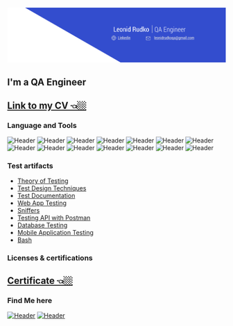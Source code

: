 [![Header](https://github.com/onlyomu/onlyomu/blob/main/assets/23.png)](https://www.linkedin.com/in/)
## I'm a QA Engineer

[Link to my CV 👈🏼](https://google.com/)
--

### Language and Tools
![Header](https://img.shields.io/badge/Trello-090909?style=for-the-badge&logo=trello&logoColor=136be1)
![Header](https://img.shields.io/badge/Postman-090909?style=for-the-badge&logo=postman&logoColor=f76935)
![Header](https://img.shields.io/badge/Swagger-090909?style=for-the-badge&logo=swagger&logoColor=7ede2b)
![Header](https://img.shields.io/badge/Github-090909?style=for-the-badge&logo=github&logoColor=8cc4d7)
![Header](https://img.shields.io/badge/Figma-090909?style=for-the-badge&logo=figma&logoColor=7d5fa6)
![Header](https://img.shields.io/badge/MySQL-090909?style=for-the-badge&logo=mysql&logoColor=00618a)
![Header](https://img.shields.io/badge/DevTools-090909?style=for-the-badge&logo=googlechrome&logoColor=2674f2)
![Header](https://img.shields.io/badge/Jira-090909?style=for-the-badge&logo=Jira&logoColor=2674f2)
![Header](https://img.shields.io/badge/AndroidStudio-090909?style=for-the-badge&logo=androidstudio&logoColor=3ad07d)
![Header](https://img.shields.io/badge/TestRail-090909?style=for-the-badge&logo=testrail&logoColor=4aa73c)
![Header](https://img.shields.io/badge/Fiddler-090909?style=for-the-badge&logo=fiddler&logoColor=8cc4d7)
![Header](https://img.shields.io/badge/CharlesProxy-090909?style=for-the-badge&logo=charlesproxy&logoColor=8cc4d7)
![Header](https://img.shields.io/badge/Qase-090909?style=for-the-badge&logo=qase&logoColor=0074d0)
![Header](https://img.shields.io/badge/YouTrack-090909?style=for-the-badge&logo=youtrack&logoColor=4aa73c)

### Test artifacts

- [Theory of Testing](https://github.com/)
- [Test Design Techniques](https://github.com/)
- [Test Documentation](https://github.com/)
- [Web App Testing](https://github.com/)
- [Sniffers](https://github.com/)
- [Testing API with Postman](https://github.com/)
- [Database Testing](https://github.com/)
- [Mobile Application Testing](https://github.com/)
- [Bash](https://github.com/)

### Licenses & certifications

[Certificate 👈🏼](https://disk.yandex.ru/i/XMe1oXC8q-gQ_g)
--

### Find Me here

[![Header](https://img.shields.io/badge/Telegram-090909?style=for-the-badge&logo=telegram&logoColor=31a5db)](https://t.me/omutop)
[![Header](https://img.shields.io/badge/Linkedin-090909?style=for-the-badge&logo=linkedin&logoColor=0073b1)](https://www.linkedin.com/)

